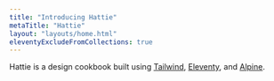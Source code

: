 ```yaml
---
title: "Introducing Hattie"
metaTitle: "Hattie"
layout: "layouts/home.html"
eleventyExcludeFromCollections: true
---
```


Hattie is a design cookbook built using [Tailwind](https://tailwindcss.com/), [Eleventy](https://www.11ty.dev/), and [Alpine](https://alpinejs.dev/).
